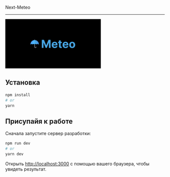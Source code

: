 Next-Meteo

---
<img src="public/card.png" width="60%" height="60%" />

## Установка

```bash
npm install
# or
yarn
```
## Присупайя к работе

Сначала запустите сервер разработки:

```bash
npm run dev
# or
yarn dev
```

Открыть [http://localhost:3000](http://localhost:3000) с помощью вашего браузера, чтобы увидеть результат.


